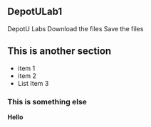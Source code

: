 ## DepotULab1
DepotU Labs
Download the files
Save the files

## This is another section
* item 1
* item 2
* List Item 3

### This is something else
__Hello__
